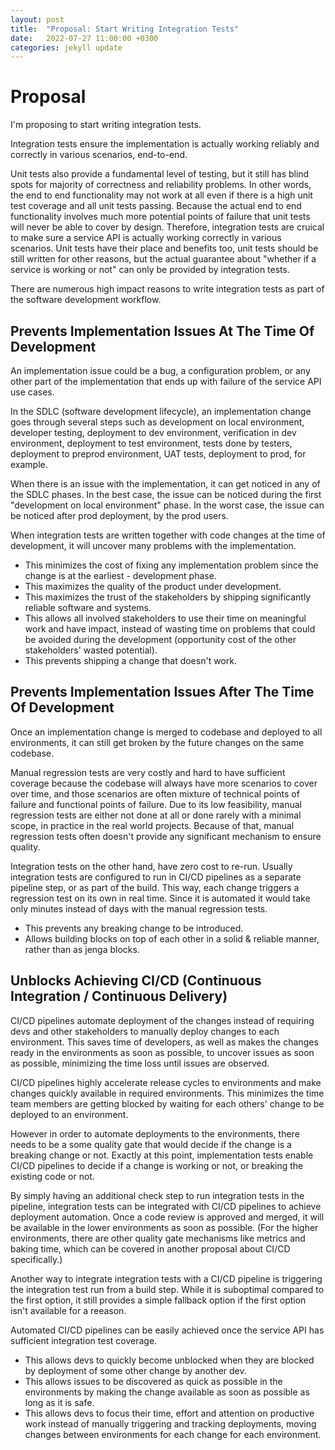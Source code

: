 ```yaml
---
layout: post
title:  "Proposal: Start Writing Integration Tests"
date:   2022-07-27 11:00:00 +0300
categories: jekyll update
---
```


# Proposal

I'm proposing to start writing integration tests.

Integration tests ensure the implementation is actually working reliably and correctly in various scenarios, end-to-end.

Unit tests also provide a fundamental level of testing, but it still has blind spots for majority of correctness and reliability problems. In other words, the end to end functionality may not work at all even if there is a high unit test coverage and all unit tests passing. Because the actual end to end functionality involves much more potential points of failure that unit tests will never be able to cover by design. Therefore, integration tests are cruical to make sure a service API is actually working correctly in various scenarios. Unit tests have their place and benefits too, unit tests should be still written for other reasons, but the actual guarantee about "whether if a service is working or not" can only be provided by integration tests.

There are numerous high impact reasons to write integration tests as part of the software development workflow.

## Prevents Implementation Issues At The Time Of Development

An implementation issue could be a bug, a configuration problem, or any other part of the implementation that ends up with failure of the service API use cases.

In the SDLC (software development lifecycle), an implementation change goes through several steps such as development on local environment, developer testing, deployment to dev environment, verification in dev environment, deployment to test environment, tests done by testers, deployment to preprod environment, UAT tests, deployment to prod, for example.

When there is an issue with the implementation, it can get noticed in any of the SDLC phases. In the best case, the issue can be noticed during the first "development on local environment" phase. In the worst case, the issue can be noticed after prod deployment, by the prod users.

When integration tests are written together with code changes at the time of development, it will uncover many problems with the implementation.

* This minimizes the cost of fixing any implementation problem since the change is at the earliest - development phase.
* This maximizes the quality of the product under development.
* This maximizes the trust of the stakeholders by shipping significantly reliable software and systems.
* This allows all involved stakeholders to use their time on meaningful work and have impact, instead of wasting time on problems that could be avoided during the development (opportunity cost of the other stakeholders' wasted potential).
* This prevents shipping a change that doesn't work.

## Prevents Implementation Issues After The Time Of Development

Once an implementation change is merged to codebase and deployed to all environments, it can still get broken by the future changes on the same codebase.

Manual regression tests are very costly and hard to have sufficient coverage because the codebase will always have more scenarios to cover over time, and those scenarios are often mixture of technical points of failure and functional points of failure. Due to its low feasibility, manual regression tests are either not done at all or done rarely with a minimal scope, in practice in the real world projects. Because of that, manual regression tests often doesn't provide any significant mechanism to ensure quality.

Integration tests on the other hand, have zero cost to re-run. Usually integration tests are configured to run in CI/CD pipelines as a separate pipeline step, or as part of the build. This way, each change triggers a regression test on its own in real time. Since it is automated it would take only minutes instead of days with the manual regression tests.

* This prevents any breaking change to be introduced.
* Allows building blocks on top of each other in a solid & reliable manner, rather than as jenga blocks.

## Unblocks Achieving CI/CD (Continuous Integration / Continuous Delivery)

CI/CD pipelines automate deployment of the changes instead of requiring devs and other stakeholders to manually deploy changes to each environment. This saves time of developers, as well as makes the changes ready in the environments as soon as possible, to uncover issues as soon as possible, minimizing the time loss until issues are observed.

CI/CD pipelines highly accelerate release cycles to environments and make changes quickly available in required environments. This minimizes the time team members are getting blocked by waiting for each others' change to be deployed to an environment.

However in order to automate deployments to the environments, there needs to be a some quality gate that would decide if the change is a breaking change or not. Exactly at this point, implementation tests enable CI/CD pipelines to decide if a change is working or not, or breaking the existing code or not.

By simply having an additional check step to run integration tests in the pipeline, integration tests can be integrated with CI/CD pipelines to achieve deployment automation. Once a code review is approved and merged, it will be available in the lower environments as soon as possible. (For the higher environments, there are other quality gate mechanisms like metrics and baking time, which can be covered in another proposal about CI/CD specifically.)

Another way to integrate integration tests with a CI/CD pipeline is triggering the integration test run from a build step. While it is suboptimal compared to the first option, it still provides a simple fallback option if the first option isn't available for a reeason.

Automated CI/CD pipelines can be easily achieved once the service API has sufficient integration test coverage.

* This allows devs to quickly become unblocked when they are blocked by deployment of some other change by another dev.
* This allows issues to be discovered as quick as possible in the environments by making the change available as soon as possible as long as it is safe.
* This allows devs to focus their time, effort and attention on productive work instead of manually triggering and tracking deployments, moving changes between environments for each change for each environment.
